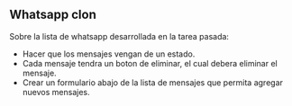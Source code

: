 ## Whatsapp clon
Sobre la lista de whatsapp desarrollada en la tarea pasada:
- Hacer que los mensajes vengan de un estado.
- Cada mensaje tendra un boton de eliminar, el cual debera eliminar el mensaje.
- Crear un formulario abajo de la lista de mensajes que permita agregar nuevos mensajes.